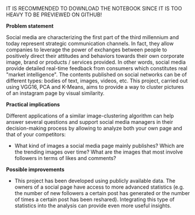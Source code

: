 IT IS RECOMMENDED TO DOWNLOAD THE NOTEBOOK SINCE IT IS TOO HEAVY TO BE PREVIEWED ON GITHUB!

**Problem statement**

Social media are characterizing the first part of the third millennium and today represent strategic communication channels. In fact, they allow companies to leverage the power of exchanges between people to positively direct their attitudes and behaviors towards their own corporate image, brand or products / services provided. In other words, social media provide detailed real-time feedback from consumers which constitutes real "market intelligence". The contents published on social networks can be of different types: bodies of text, images, videos, etc. This project, carried out using VGG16, PCA and K-Means, aims to provide a way to cluster pictures of an instagram page by visual similarity.

**Practical implications**

Different applications of a similar image-clustering algorithm can help answer several questions and support social media managers in their decision-making process by allowing to analyze both your own page and that of your competitors: 

- What kind of images a social media page mainly publishes? Which are the trending images over time? What are the images that most involve followers in terms of likes and comments?

**Possible improvements**

- This project has been developed using publicly available data. The owners of a social page have access to more advanced statistics (e.g. the number of new followers a certain post has generated or the number of times a certain post has been reshared). Integrating this type of statistics into the analysis can provide even more useful insights.
